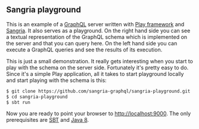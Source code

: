 ## Sangria playground

This is an example of a [GraphQL](https://facebook.github.io/graphql) server written with [Play framework](https://www.playframework.com) and
[Sangria](http://sangria-graphql.org). It also serves as a playground. On the right hand side you can see a textual representation of the GraphQL
schema which is implemented on the server and that you can query here. On the left hand side
you can execute a GraphQL queries and see the results of its execution.

This is just a small demonstration. It really gets interesting when you start to play with the schema on the server side. Fortunately it's
pretty easy to do. Since it's a simple Play application, all it takes to start playground locally and start playing with the schema is this:

```bash
$ git clone https://github.com/sangria-graphql/sangria-playground.git
$ cd sangria-playground
$ sbt run
```

Now you are ready to point your browser to [http://localhost:9000](http://localhost:9000).
The only prerequisites are [SBT](http://www.scala-sbt.org/download.html) and [Java 8](http://www.oracle.com/technetwork/java/javase/downloads/jdk8-downloads-2133151.html).
